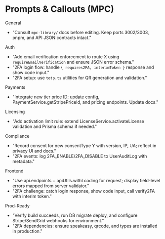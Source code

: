 # Prompts & Callouts (MPC)

General
- "Consult `mpc-library/` docs before editing. Keep ports 3002/3003, pnpm, and API JSON contracts intact."

Auth
- "Add email verification enforcement to route X using `requireEmailVerification` and ensure JSON error schema."
- "2FA login flow: handle `{ requires2FA, interimToken }` response and show code input."
- "2FA setup: use `totp.ts` utilities for QR generation and validation."

Payments
- "Integrate new tier price ID: update config, PaymentService.getStripePriceId, and pricing endpoints. Update docs."

Licensing
- "Add activation limit rule: extend LicenseService.activateLicense validation and Prisma schema if needed."

Compliance
- "Record consent for new consentType Y with version, IP, UA; reflect in privacy UI and docs."
- "2FA events: log 2FA_ENABLE/2FA_DISABLE to UserAuditLog with metadata."

Frontend
- "Use api.endpoints + apiUtils.withLoading for request; display field-level errors mapped from server validator."
- "2FA challenge: catch login response, show code input, call verify2FA with interim token."

Prod-Ready
- "Verify build succeeds, run DB migrate deploy, and configure Stripe/SendGrid webhooks for environment."
- "2FA dependencies: ensure speakeasy, qrcode, and types are installed in production."
